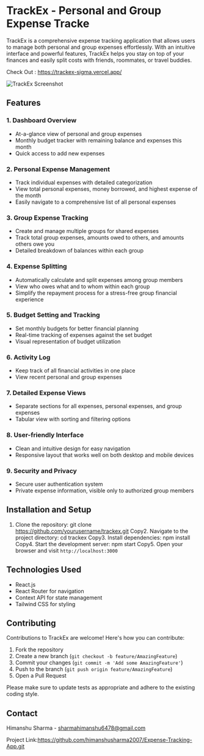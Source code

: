 
# TrackEx - Personal and Group Expense Tracke
TrackEx is a comprehensive expense tracking application that allows users to manage both personal and group expenses effortlessly. With an intuitive interface and powerful features, TrackEx helps you stay on top of your finances and easily split costs with friends, roommates, or travel buddies.
 
Check Out : https://trackex-sigma.vercel.app/

![TrackEx Screenshot](../trackex/src/assets/images/4c048ab2-aa15-44b6-8f0b-4157812ff37c.png)

## Features

### 1. Dashboard Overview
- At-a-glance view of personal and group expenses
- Monthly budget tracker with remaining balance and expenses this month
- Quick access to add new expenses

### 2. Personal Expense Management
- Track individual expenses with detailed categorization
- View total personal expenses, money borrowed, and highest expense of the month
- Easily navigate to a comprehensive list of all personal expenses

### 3. Group Expense Tracking
- Create and manage multiple groups for shared expenses
- Track total group expenses, amounts owed to others, and amounts others owe you
- Detailed breakdown of balances within each group

### 4. Expense Splitting
- Automatically calculate and split expenses among group members
- View who owes what and to whom within each group
- Simplify the repayment process for a stress-free group financial experience

### 5. Budget Setting and Tracking
- Set monthly budgets for better financial planning
- Real-time tracking of expenses against the set budget
- Visual representation of budget utilization

### 6. Activity Log
- Keep track of all financial activities in one place
- View recent personal and group expenses

### 7. Detailed Expense Views
- Separate sections for all expenses, personal expenses, and group expenses
- Tabular view with sorting and filtering options

### 8. User-friendly Interface
- Clean and intuitive design for easy navigation
- Responsive layout that works well on both desktop and mobile devices

### 9. Security and Privacy
- Secure user authentication system
- Private expense information, visible only to authorized group members

## Installation and Setup

1. Clone the repository:
git clone https://github.com/yourusername/trackex.git
Copy2. Navigate to the project directory:
cd trackex
Copy3. Install dependencies:
npm install
Copy4. Start the development server:
npm start
Copy5. Open your browser and visit `http://localhost:3000`

## Technologies Used

- React.js
- React Router for navigation
- Context API for state management
- Tailwind CSS for styling

## Contributing

Contributions to TrackEx are welcome! Here's how you can contribute:

1. Fork the repository
2. Create a new branch (`git checkout -b feature/AmazingFeature`)
3. Commit your changes (`git commit -m 'Add some AmazingFeature'`)
4. Push to the branch (`git push origin feature/AmazingFeature`)
5. Open a Pull Request

Please make sure to update tests as appropriate and adhere to the existing coding style.

## Contact

Himanshu Sharma - sharmahimanshu6478@gmail.com

Project Link:https://github.com/himanshusharma2007/Expense-Tracking-App.git